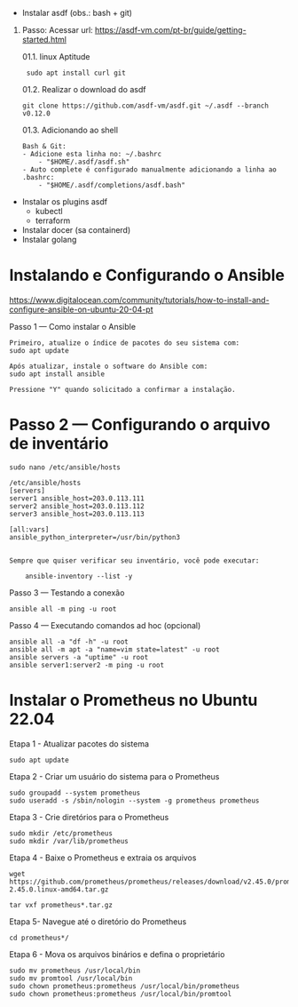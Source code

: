 - Instalar asdf (obs.: bash + git)

01. Passo: Acessar 
    url: https://asdf-vm.com/pt-br/guide/getting-started.html

    01.1. linux	Aptitude
   
         sudo apt install curl git
    
    01.2. Realizar o download do asdf

        git clone https://github.com/asdf-vm/asdf.git ~/.asdf --branch v0.12.0

    01.3. Adicionando ao shell

        Bash & Git:
        - Adicione esta linha no: ~/.bashrc
            - "$HOME/.asdf/asdf.sh"
        - Auto complete é configurado manualmente adicionando a linha ao .bashrc:
            - "$HOME/.asdf/completions/asdf.bash"

- Instalar os plugins asdf
	- kubectl
	- terraform
- Instalar docer (sa containerd)
- Instalar golang


# Instalando e Configurando o Ansible

https://www.digitalocean.com/community/tutorials/how-to-install-and-configure-ansible-on-ubuntu-20-04-pt

Passo 1 — Como instalar o Ansible

    Primeiro, atualize o índice de pacotes do seu sistema com:
    sudo apt update

    Após atualizar, instale o software do Ansible com:
    sudo apt install ansible

    Pressione "Y" quando solicitado a confirmar a instalação.

# Passo 2 — Configurando o arquivo de inventário

    sudo nano /etc/ansible/hosts

    /etc/ansible/hosts
    [servers]
    server1 ansible_host=203.0.113.111
    server2 ansible_host=203.0.113.112
    server3 ansible_host=203.0.113.113

    [all:vars]
    ansible_python_interpreter=/usr/bin/python3


    Sempre que quiser verificar seu inventário, você pode executar:

        ansible-inventory --list -y
        
Passo 3 — Testando a conexão

    ansible all -m ping -u root

Passo 4 — Executando comandos ad hoc (opcional)

    ansible all -a "df -h" -u root
    ansible all -m apt -a "name=vim state=latest" -u root
    ansible servers -a "uptime" -u root
    ansible server1:server2 -m ping -u root

# Instalar o Prometheus no Ubuntu 22.04

Etapa 1 - Atualizar pacotes do sistema

    sudo apt update

Etapa 2 - Criar um usuário do sistema para o Prometheus

    sudo groupadd --system prometheus
    sudo useradd -s /sbin/nologin --system -g prometheus prometheus

Etapa 3 - Crie diretórios para o Prometheus

    sudo mkdir /etc/prometheus
    sudo mkdir /var/lib/prometheus

Etapa 4 - Baixe o Prometheus e extraia os arquivos

    wget https://github.com/prometheus/prometheus/releases/download/v2.45.0/prometheus-2.45.0.linux-amd64.tar.gz

    tar vxf prometheus*.tar.gz

Etapa 5- Navegue até o diretório do Prometheus

    cd prometheus*/

Etapa 6 - Mova os arquivos binários e defina o proprietário

    sudo mv prometheus /usr/local/bin
    sudo mv promtool /usr/local/bin
    sudo chown prometheus:prometheus /usr/local/bin/prometheus
    sudo chown prometheus:prometheus /usr/local/bin/promtool
